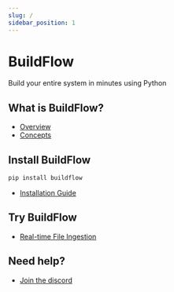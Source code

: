 ```yaml
---
slug: /
sidebar_position: 1
---
```


# BuildFlow

Build your entire system in minutes using Python

## What is BuildFlow?
- [Overview](./overview.md)
- [Concepts](./key-concepts.md)

## Install BuildFlow
```bash
pip install buildflow
```
- [Installation Guide](./install.md)

## Try BuildFlow
- [Real-time File Ingestion](./walkthroughs/gcp-realtime-image-classification.md)

## Need help?
- [Join the discord](https://discord.gg/fVFfB3mD)
